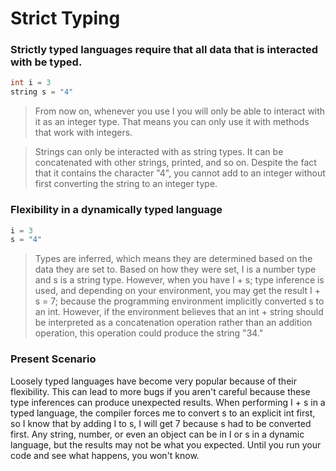 # Strict Typing

### **Strictly typed languages require that all data that is interacted with be typed.**

```java
int i = 3
string s = "4"
```

> From now on, whenever you use I you will only be able to interact with it as an integer type. That means you can only use it with methods that work with integers.

> Strings can only be interacted with as string types. It can be concatenated with other strings, printed, and so on. Despite the fact that it contains the character "4", you cannot add to an integer without first converting the string to an integer type.

### F**lexibility in a dynamically typed language**

```java
i = 3
s = "4"
```

> Types are inferred, which means they are determined based on the data they are set to. Based on how they were set, I is a number type and s is a string type. However, when you have I + s; type inference is used, and depending on your environment, you may get the result I + s = 7; because the programming environment implicitly converted s to an int. However, if the environment believes that an int + string should be interpreted as a concatenation operation rather than an addition operation, this operation could produce the string "34."

### **Present Scenario**

Loosely typed languages have become very popular because of their flexibility. This can lead to more bugs if you aren't careful because these type inferences can produce unexpected results. When performing I + s in a typed language, the compiler forces me to convert s to an explicit int first, so I know that by adding I to s, I will get 7 because s had to be converted first. Any string, number, or even an object can be in I or s in a dynamic language, but the results may not be what you expected. Until you run your code and see what happens, you won't know.